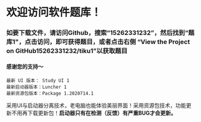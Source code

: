 # 欢迎访问软件题库！

### 如要下载文件，请访问Github，搜索“15262331232”，然后找到“题库1"，点击访问，即可获得题目，或者点击右侧 “View the Project on GitHub15262331232/tiku1”以获取题目

#### 感谢您的支持～

```
最新 UI 版本： Study UI 1
最新启动器版本：Luncher 1
最新资源包版本：Package 1.2020714.1
```

采用UI与启动器分离技术，老电脑也能体验美丽界面！采用资源包技术，功能更新不用再下载更新包！**启动器只有在检测（反馈）有严重BUG才会更新。**
